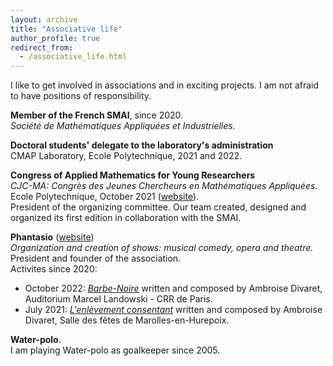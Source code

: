 ```yaml
---
layout: archive
title: "Associative life"
author_profile: true
redirect_from:
  - /associative_life.html
---
```


I like to get involved in associations and in exciting projects. I am not afraid to have positions of responsibility.

**Member of the French SMAI**, since 2020.   
*Société de Mathématiques Appliquées et Industrielles.*   

**Doctoral students' delegate to the laboratory's administration**   
CMAP Laboratory, Ecole Polytechnique, 2021 and 2022.

**Congress of Applied Mathematics for Young Researchers**   
*CJC-MA: Congrès des Jeunes Chercheurs en Mathématiques Appliquées.*   
Ecole Polytechnique, October 2021 ([website](https://cjc-ma2021.github.io/)).   
President of the organizing committee. Our team created, designed and organized its first edition in collaboration with the SMAI.   

**Phantasio** ([website](http://phantasio.fr/))  
*Organization and creation of shows: musical comedy, opera and theatre.*   
President and founder of the association.   
Activites since 2020:  
- October 2022: [*Barbe-Noire*](/files/phantasio/2022-10-barbe-noire.jpg) written and composed by Ambroise Divaret, Auditorium Marcel Landowski - CRR de Paris. 
- July 2021: [*L'enlèvement consentant*](/files/phantasio/2021-07-enlevement-consentant.jpg) written and composed by Ambroise Divaret, Salle des fêtes de Marolles-en-Hurepoix. 

**Water-polo**.  
I am playing Water-polo as goalkeeper since 2005.

